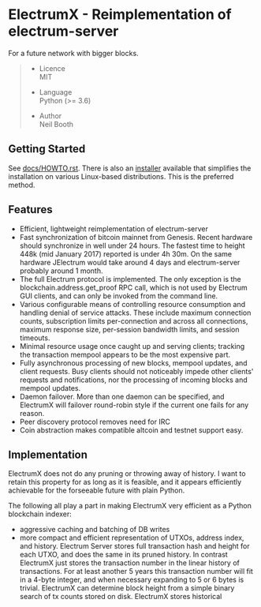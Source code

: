 # ElectrumX - Reimplementation of electrum-server

For a future network with bigger blocks.

>   - Licence  
>     MIT
> 
>   - Language  
>     Python (\>= 3.6)
> 
>   - Author  
>     Neil Booth

## Getting Started

See [docs/HOWTO.rst](https://github.com/Seci-Coin/ElectrumX-Seci/blob/master/docs/HOWTO.rst). There is also an
[installer](https://github.com/seci-coin/electrumx-installer) available
that simplifies the installation on various Linux-based distributions.
This is the preferred method.

## Features

  - Efficient, lightweight reimplementation of electrum-server
  - Fast synchronization of bitcoin mainnet from Genesis. Recent
    hardware should synchronize in well under 24 hours. The fastest time
    to height 448k (mid January 2017) reported is under 4h 30m. On the
    same hardware JElectrum would take around 4 days and electrum-server
    probably around 1 month.
  - The full Electrum protocol is implemented. The only exception is the
    blockchain.address.get\_proof RPC call, which is not used by
    Electrum GUI clients, and can only be invoked from the command line.
  - Various configurable means of controlling resource consumption and
    handling denial of service attacks. These include maximum connection
    counts, subscription limits per-connection and across all
    connections, maximum response size, per-session bandwidth limits,
    and session timeouts.
  - Minimal resource usage once caught up and serving clients; tracking
    the transaction mempool appears to be the most expensive part.
  - Fully asynchronous processing of new blocks, mempool updates, and
    client requests. Busy clients should not noticeably impede other
    clients' requests and notifications, nor the processing of incoming
    blocks and mempool updates.
  - Daemon failover. More than one daemon can be specified, and
    ElectrumX will failover round-robin style if the current one fails
    for any reason.
  - Peer discovery protocol removes need for IRC
  - Coin abstraction makes compatible altcoin and testnet support easy.

## Implementation

ElectrumX does not do any pruning or throwing away of history. I want to
retain this property for as long as it is feasible, and it appears
efficiently achievable for the forseeable future with plain Python.

The following all play a part in making ElectrumX very efficient as a
Python blockchain indexer:

  - aggressive caching and batching of DB writes
  - more compact and efficient representation of UTXOs, address index,
    and history. Electrum Server stores full transaction hash and height
    for each UTXO, and does the same in its pruned history. In contrast
    ElectrumX just stores the transaction number in the linear history
    of transactions. For at least another 5 years this transaction
    number will fit in a 4-byte integer, and when necessary expanding to
    5 or 6 bytes is trivial. ElectrumX can determine block height from a
    simple binary search of tx counts stored on disk. ElectrumX stores
    historical